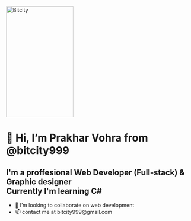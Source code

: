 <img src="https://user-images.githubusercontent.com/100100922/156054537-663f0e35-144e-4b64-9ae4-4bc76b6f4ca7.png" alt="Bitcity" style="width:60%; height:300px;">
 <h1>👋 Hi, I’m Prakhar Vohra from @bitcity999</h1>                                                                                   
<h2>I'm a proffesional Web Developer (Full-stack) & Graphic designer<br>
Currently I'm learning C#</h2>
<ul><li>💞️ I’m looking to collaborate on web development </li>
<li>📫 contact me at bitcity999@gmail.com</li></ul>
<!--
bitcity999/bitcity999 is a ✨ special ✨ repository because its `README.md` (this file) appears on your GitHub profile.
You can click the Preview link to take a look at your changes.
-->

                                                                         
